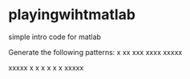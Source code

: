 # playingwihtmatlab
simple intro code for matlab

Generate the following patterns:
    x
   xx
  xxx
 xxxx
xxxxx

xxxxx
x   x
x   x
x   x
xxxxx
